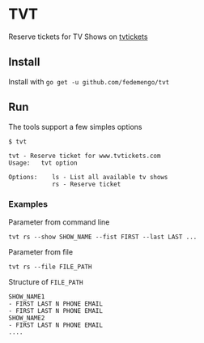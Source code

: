 # TVT

Reserve tickets for TV Shows on [tvtickets](https://www.tvtickets.com)

## Install 

Install with `go get -u github.com/fedemengo/tvt`

## Run

The tools support a few simples options


```
$ tvt

tvt - Reserve ticket for www.tvtickets.com
Usage:	 tvt option

Options:	ls - List all available tv shows
        	rs - Reserve ticket
```

### Examples

Parameter from command line

`tvt rs --show SHOW_NAME --fist FIRST --last LAST ...`

Parameter from file

`tvt rs --file FILE_PATH`

Structure of `FILE_PATH`

```
SHOW_NAME1
- FIRST LAST N PHONE EMAIL
- FIRST LAST N PHONE EMAIL
SHOW_NAME2
- FIRST LAST N PHONE EMAIL
....
```

